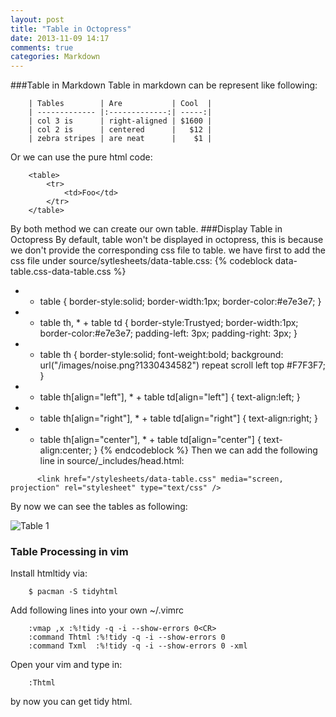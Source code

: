 ```yaml
---
layout: post
title: "Table in Octopress"
date: 2013-11-09 14:17
comments: true
categories: Markdown
---
```

###Table in Markdown
Table in markdown can be represent like following:

```
	| Tables        | Are           | Cool  |
	| ------------- |:-------------:| -----:|
	| col 3 is      | right-aligned | $1600 |
	| col 2 is      | centered      |   $12 |
	| zebra stripes | are neat      |    $1 |
```

Or we can use the pure html code:

```
	<table>
	    <tr>
	        <td>Foo</td>
	    </tr>
	</table>
```

By both method we can create our own table.
###Display Table in Octopress
By default, table won't be displayed in octopress, this is because we don't provide the corresponding css file to table. we have first to add the css file under source/sytlesheets/data-table.css:
{% codeblock data-table.css-data-table.css %}
* + table {
  border-style:solid;
  border-width:1px;
  border-color:#e7e3e7;
}
 
* + table th, * + table td {
  border-style:Trustyed;
  border-width:1px;
  border-color:#e7e3e7;
  padding-left: 3px;
  padding-right: 3px;
}
 
* + table th {
  border-style:solid;
  font-weight:bold;
  background: url("/images/noise.png?1330434582") repeat scroll left top #F7F3F7;
}
 
* + table th[align="left"], * + table td[align="left"] {
  text-align:left;
}
 
* + table th[align="right"], * + table td[align="right"] {
  text-align:right;
}
 
* + table th[align="center"], * + table td[align="center"] {
  text-align:center;
}
{% endcodeblock %}
Then we can add the following line in source/\_includes/head.html:

```
	  <link href="/stylesheets/data-table.css" media="screen, projection" rel="stylesheet" type="text/css" />
```

By now we can see the tables as following:


![Table 1](/images/table1.jpg)


### Table Processing in vim
Install htmltidy via:

```
	$ pacman -S tidyhtml
```

Add following lines into your own ~/.vimrc

```
	:vmap ,x :%!tidy -q -i --show-errors 0<CR>
	:command Thtml :%!tidy -q -i --show-errors 0
	:command Txml  :%!tidy -q -i --show-errors 0 -xml
```

Open your vim and type in:

```
	:Thtml
```

by now you can get tidy html. 

